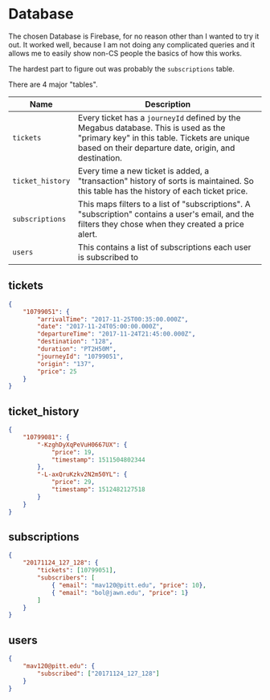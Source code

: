 # Database
The chosen Database is Firebase, for no reason other than I wanted to try it out. It worked well, because I am not doing any complicated queries and it allows me to easily show non-CS people the basics of how this works.

The hardest part to figure out was probably the `subscriptions` table.

There are 4 major "tables".

| Name 	| Description 	|
|------------------	|----------------------------------------------------------------------------------------------------------------------------------------------------------------------------------------------	|
| `tickets` 	| Every ticket has a `journeyId` defined by the Megabus database. This is used as the "primary key" in this table. Tickets are unique based on their departure date, origin, and destination.  	|
| `ticket_history` 	| Every time a new ticket is added, a "transaction" history of sorts is maintained. So this table has the history of each ticket price. 	|
| `subscriptions` 	| This maps filters to a list of "subscriptions". A "subscription" contains a user's email, and the filters they chose when they created a price alert. 	|
| `users` 	| This contains a list of subscriptions each user is subscribed to 	|


## tickets
```json
{
	"10799051": {
		"arrivalTime": "2017-11-25T00:35:00.000Z",
		"date": "2017-11-24T05:00:00.000Z",
		"departureTime": "2017-11-24T21:45:00.000Z",
		"destination": "128",
		"duration": "PT2H50M",
		"journeyId": "10799051",
		"origin": "137",
		"price": 25
	}
}
```

## ticket_history
```json
{
	"10799081": {
		"-KzghDyXqPeVuH0667UX": {
			"price": 19,
			"timestamp": 1511504802344
		},
		"-L-axQruKzkv2N2m50YL": {
			"price": 29,
			"timestamp": 1512482127518
		}
	}
}
```

## subscriptions
```json
{
	"20171124_127_128": {
		"tickets": [10799051],
		"subscribers": [
			{ "email": "mav120@pitt.edu", "price": 10},
			{ "email": "bol@jawn.edu", "price": 1}
		]
	}
}
```

## users
```json
{
	"mav120@pitt.edu": {
		"subscribed": ["20171124_127_128"]
	}
}
```
